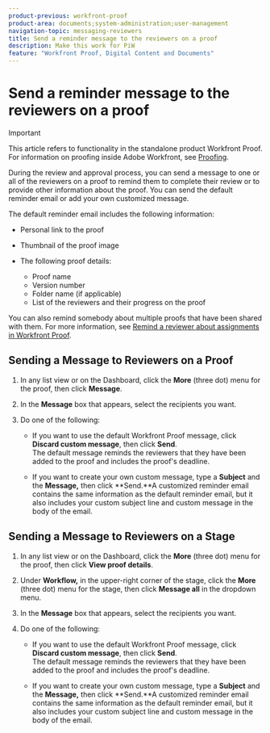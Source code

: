 ```yaml
---
product-previous: workfront-proof
product-area: documents;system-administration;user-management
navigation-topic: messaging-reviewers
title: Send a reminder message to the reviewers on a proof
description: Make this work for PiW
feature: "Workfront Proof, Digital Content and Documents"
---
```


# Send a reminder message to the reviewers on a proof

>[!IMPORTANT]
>
>This article refers to functionality in the standalone product Workfront Proof. For information on proofing inside Adobe Workfront, see [Proofing](../../../review-and-approve-work/proofing/proofing.md).

<!--
<p style="color: #000000;" data-mc-conditions="QuicksilverOrClassic.Draft mode">Make this work for PiW</p>
-->

During the review and approval process, you can send a message to one or all of the reviewers on a proof to remind them to complete their review or to provide other information about the proof. You can send the default reminder email or add your own customized message.

The default reminder email includes the following information:

* Personal link to the proof
* Thumbnail of the proof image
* The following proof details:

   * Proof name
   * Version number
   * Folder name (if applicable)
   * List of the reviewers and their progress on the proof

You can also remind somebody about multiple proofs that have been shared with them. For more information, see [Remind a reviewer about assignments in Workfront Proof](../../../workfront-proof/wp-emailsntfctns/messaging-reviewers/remind-reviewer-assignments-wp.md).

## Sending a Message to Reviewers on a Proof

1. In any list view or on the Dashboard, click the **More**&nbsp;(three dot) menu for the proof, then click **Message**.

1. In the **Message** box that appears, select the recipients you want.
1. Do one of the following:

   * If you want to use the default Workfront Proof message, click **Discard custom message**, then click **Send**.  
     The default message&nbsp;reminds the reviewers that they have been added to the proof and includes the proof's deadline.&nbsp; &nbsp;
   
   * If you want to create your own custom message, type a **Subject** and the **Message,** then click **Send.**A customized reminder email contains the same information as the default reminder email, but it also includes your custom subject line and custom message in the body of the email.

## Sending a Message to Reviewers on a Stage

1. In any list view or on the Dashboard, click the **More**&nbsp;(three dot) menu for the proof, then click **View proof details**.

1. Under **Workflow,** in the upper-right corner of the stage, click the **More** (three dot) menu for the stage, then click **Message all** in the dropdown menu.

1. In the **Message** box that appears, select the recipients you want.
1. Do one of the following:

   * If you want to use the default Workfront Proof message, click **Discard custom message**, then click **Send**.  
     The default message&nbsp;reminds the reviewers that they have been added to the proof and includes the proof's deadline.&nbsp; &nbsp;
   
   * If you want to create your own custom message, type a **Subject** and the **Message,** then click **Send.**A customized reminder email contains the same information as the default reminder email, but it also includes your custom subject line and custom message in the body of the email.

